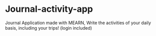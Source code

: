 # Journal-activity-app
Journal Application made with MEARN, Write the activities of your daily basis, including your trips! (login included)
